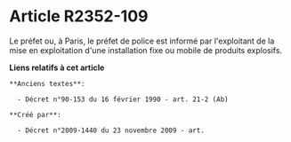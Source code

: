 # Article R2352-109

Le préfet ou, à Paris, le préfet de police est informé par l'exploitant de la mise en exploitation d'une installation fixe ou
mobile de produits explosifs.

**Liens relatifs à cet article**

	**Anciens textes**:

	  - Décret n°90-153 du 16 février 1990 - art. 21-2 (Ab)

	**Créé par**:

	  - Décret n°2009-1440 du 23 novembre 2009 - art.
